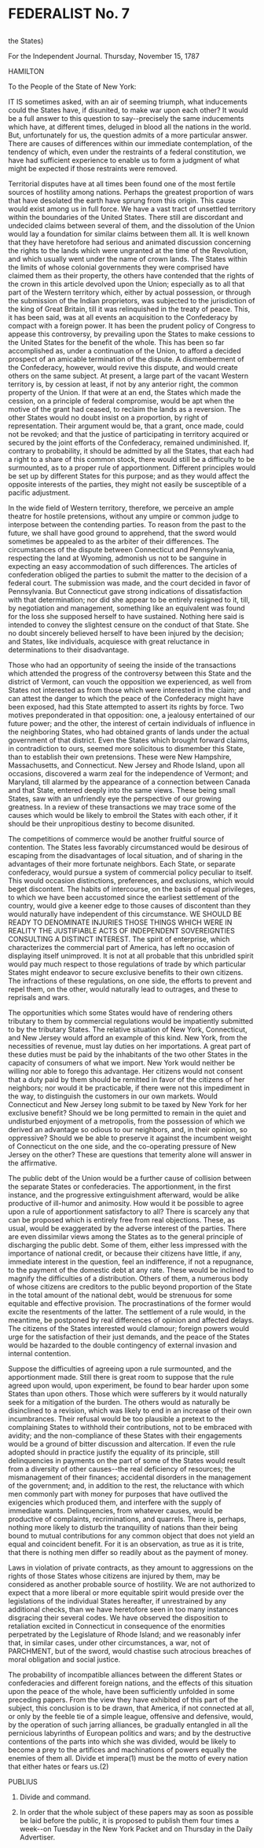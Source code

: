 # FEDERALIST No. 7
## 

the States)

For the Independent Journal. Thursday, November 15, 1787

HAMILTON

To the People of the State of New York:

IT IS sometimes asked, with an air of seeming triumph, what inducements
could the States have, if disunited, to make war upon each other? It
would be a full answer to this question to say--precisely the same
inducements which have, at different times, deluged in blood all the
nations in the world. But, unfortunately for us, the question admits
of a more particular answer. There are causes of differences within
our immediate contemplation, of the tendency of which, even under the
restraints of a federal constitution, we have had sufficient experience
to enable us to form a judgment of what might be expected if those
restraints were removed.

Territorial disputes have at all times been found one of the most
fertile sources of hostility among nations. Perhaps the greatest
proportion of wars that have desolated the earth have sprung from this
origin. This cause would exist among us in full force. We have a vast
tract of unsettled territory within the boundaries of the United States.
There still are discordant and undecided claims between several of them,
and the dissolution of the Union would lay a foundation for similar
claims between them all. It is well known that they have heretofore had
serious and animated discussion concerning the rights to the lands which
were ungranted at the time of the Revolution, and which usually went
under the name of crown lands. The States within the limits of whose
colonial governments they were comprised have claimed them as their
property, the others have contended that the rights of the crown in this
article devolved upon the Union; especially as to all that part of the
Western territory which, either by actual possession, or through the
submission of the Indian proprietors, was subjected to the jurisdiction
of the king of Great Britain, till it was relinquished in the treaty of
peace. This, it has been said, was at all events an acquisition to the
Confederacy by compact with a foreign power. It has been the prudent
policy of Congress to appease this controversy, by prevailing upon the
States to make cessions to the United States for the benefit of the
whole. This has been so far accomplished as, under a continuation of the
Union, to afford a decided prospect of an amicable termination of the
dispute. A dismemberment of the Confederacy, however, would revive this
dispute, and would create others on the same subject. At present, a
large part of the vacant Western territory is, by cession at least, if
not by any anterior right, the common property of the Union. If that
were at an end, the States which made the cession, on a principle
of federal compromise, would be apt when the motive of the grant had
ceased, to reclaim the lands as a reversion. The other States would no
doubt insist on a proportion, by right of representation. Their argument
would be, that a grant, once made, could not be revoked; and that the
justice of participating in territory acquired or secured by the joint
efforts of the Confederacy, remained undiminished. If, contrary to
probability, it should be admitted by all the States, that each had a
right to a share of this common stock, there would still be a difficulty
to be surmounted, as to a proper rule of apportionment. Different
principles would be set up by different States for this purpose; and as
they would affect the opposite interests of the parties, they might not
easily be susceptible of a pacific adjustment.

In the wide field of Western territory, therefore, we perceive an ample
theatre for hostile pretensions, without any umpire or common judge to
interpose between the contending parties. To reason from the past to
the future, we shall have good ground to apprehend, that the sword
would sometimes be appealed to as the arbiter of their differences.
The circumstances of the dispute between Connecticut and Pennsylvania,
respecting the land at Wyoming, admonish us not to be sanguine in
expecting an easy accommodation of such differences. The articles of
confederation obliged the parties to submit the matter to the decision
of a federal court. The submission was made, and the court decided
in favor of Pennsylvania. But Connecticut gave strong indications
of dissatisfaction with that determination; nor did she appear to be
entirely resigned to it, till, by negotiation and management, something
like an equivalent was found for the loss she supposed herself to have
sustained. Nothing here said is intended to convey the slightest censure
on the conduct of that State. She no doubt sincerely believed herself
to have been injured by the decision; and States, like individuals,
acquiesce with great reluctance in determinations to their disadvantage.

Those who had an opportunity of seeing the inside of the transactions
which attended the progress of the controversy between this State and
the district of Vermont, can vouch the opposition we experienced, as
well from States not interested as from those which were interested
in the claim; and can attest the danger to which the peace of the
Confederacy might have been exposed, had this State attempted to assert
its rights by force. Two motives preponderated in that opposition: one,
a jealousy entertained of our future power; and the other, the interest
of certain individuals of influence in the neighboring States, who had
obtained grants of lands under the actual government of that district.
Even the States which brought forward claims, in contradiction to ours,
seemed more solicitous to dismember this State, than to establish
their own pretensions. These were New Hampshire, Massachusetts, and
Connecticut. New Jersey and Rhode Island, upon all occasions, discovered
a warm zeal for the independence of Vermont; and Maryland, till alarmed
by the appearance of a connection between Canada and that State, entered
deeply into the same views. These being small States, saw with an
unfriendly eye the perspective of our growing greatness. In a review of
these transactions we may trace some of the causes which would be
likely to embroil the States with each other, if it should be their
unpropitious destiny to become disunited.

The competitions of commerce would be another fruitful source of
contention. The States less favorably circumstanced would be desirous
of escaping from the disadvantages of local situation, and of sharing
in the advantages of their more fortunate neighbors. Each State,
or separate confederacy, would pursue a system of commercial policy
peculiar to itself. This would occasion distinctions, preferences, and
exclusions, which would beget discontent. The habits of intercourse, on
the basis of equal privileges, to which we have been accustomed since
the earliest settlement of the country, would give a keener edge to
those causes of discontent than they would naturally have independent
of this circumstance. WE SHOULD BE READY TO DENOMINATE INJURIES THOSE
THINGS WHICH WERE IN REALITY THE JUSTIFIABLE ACTS OF INDEPENDENT
SOVEREIGNTIES CONSULTING A DISTINCT INTEREST. The spirit of enterprise,
which characterizes the commercial part of America, has left no occasion
of displaying itself unimproved. It is not at all probable that this
unbridled spirit would pay much respect to those regulations of trade by
which particular States might endeavor to secure exclusive benefits to
their own citizens. The infractions of these regulations, on one side,
the efforts to prevent and repel them, on the other, would naturally
lead to outrages, and these to reprisals and wars.

The opportunities which some States would have of rendering others
tributary to them by commercial regulations would be impatiently
submitted to by the tributary States. The relative situation of New
York, Connecticut, and New Jersey would afford an example of this
kind. New York, from the necessities of revenue, must lay duties on
her importations. A great part of these duties must be paid by the
inhabitants of the two other States in the capacity of consumers of what
we import. New York would neither be willing nor able to forego this
advantage. Her citizens would not consent that a duty paid by them
should be remitted in favor of the citizens of her neighbors; nor would
it be practicable, if there were not this impediment in the way, to
distinguish the customers in our own markets. Would Connecticut and New
Jersey long submit to be taxed by New York for her exclusive benefit?
Should we be long permitted to remain in the quiet and undisturbed
enjoyment of a metropolis, from the possession of which we derived
an advantage so odious to our neighbors, and, in their opinion, so
oppressive? Should we be able to preserve it against the incumbent
weight of Connecticut on the one side, and the co-operating pressure of
New Jersey on the other? These are questions that temerity alone will
answer in the affirmative.

The public debt of the Union would be a further cause of collision
between the separate States or confederacies. The apportionment, in the
first instance, and the progressive extinguishment afterward, would be
alike productive of ill-humor and animosity. How would it be possible
to agree upon a rule of apportionment satisfactory to all? There is
scarcely any that can be proposed which is entirely free from real
objections. These, as usual, would be exaggerated by the adverse
interest of the parties. There are even dissimilar views among the
States as to the general principle of discharging the public debt. Some
of them, either less impressed with the importance of national credit,
or because their citizens have little, if any, immediate interest in the
question, feel an indifference, if not a repugnance, to the payment of
the domestic debt at any rate. These would be inclined to magnify the
difficulties of a distribution. Others of them, a numerous body of whose
citizens are creditors to the public beyond proportion of the State
in the total amount of the national debt, would be strenuous for some
equitable and effective provision. The procrastinations of the former
would excite the resentments of the latter. The settlement of a rule
would, in the meantime, be postponed by real differences of opinion and
affected delays. The citizens of the States interested would clamour;
foreign powers would urge for the satisfaction of their just demands,
and the peace of the States would be hazarded to the double contingency
of external invasion and internal contention.

Suppose the difficulties of agreeing upon a rule surmounted, and the
apportionment made. Still there is great room to suppose that the rule
agreed upon would, upon experiment, be found to bear harder upon
some States than upon others. Those which were sufferers by it would
naturally seek for a mitigation of the burden. The others would as
naturally be disinclined to a revision, which was likely to end in an
increase of their own incumbrances. Their refusal would be too plausible
a pretext to the complaining States to withhold their contributions, not
to be embraced with avidity; and the non-compliance of these States
with their engagements would be a ground of bitter discussion and
altercation. If even the rule adopted should in practice justify the
equality of its principle, still delinquencies in payments on the part
of some of the States would result from a diversity of other causes--the
real deficiency of resources; the mismanagement of their finances;
accidental disorders in the management of the government; and, in
addition to the rest, the reluctance with which men commonly part with
money for purposes that have outlived the exigencies which produced
them, and interfere with the supply of immediate wants. Delinquencies,
from whatever causes, would be productive of complaints, recriminations,
and quarrels. There is, perhaps, nothing more likely to disturb the
tranquillity of nations than their being bound to mutual contributions
for any common object that does not yield an equal and coincident
benefit. For it is an observation, as true as it is trite, that there is
nothing men differ so readily about as the payment of money.

Laws in violation of private contracts, as they amount to aggressions
on the rights of those States whose citizens are injured by them, may
be considered as another probable source of hostility. We are not
authorized to expect that a more liberal or more equitable spirit would
preside over the legislations of the individual States hereafter, if
unrestrained by any additional checks, than we have heretofore seen in
too many instances disgracing their several codes. We have observed the
disposition to retaliation excited in Connecticut in consequence of
the enormities perpetrated by the Legislature of Rhode Island; and we
reasonably infer that, in similar cases, under other circumstances, a
war, not of PARCHMENT, but of the sword, would chastise such atrocious
breaches of moral obligation and social justice.

The probability of incompatible alliances between the different States
or confederacies and different foreign nations, and the effects of this
situation upon the peace of the whole, have been sufficiently unfolded
in some preceding papers. From the view they have exhibited of this part
of the subject, this conclusion is to be drawn, that America, if
not connected at all, or only by the feeble tie of a simple league,
offensive and defensive, would, by the operation of such jarring
alliances, be gradually entangled in all the pernicious labyrinths of
European politics and wars; and by the destructive contentions of the
parts into which she was divided, would be likely to become a prey to
the artifices and machinations of powers equally the enemies of them
all. Divide et impera(1) must be the motto of every nation that either
hates or fears us.(2)

PUBLIUS

1. Divide and command.

2. In order that the whole subject of these papers may as soon as
possible be laid before the public, it is proposed to publish them four
times a week--on Tuesday in the New York Packet and on Thursday in the
Daily Advertiser.




